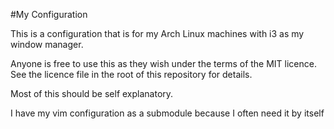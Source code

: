 #My Configuration

This is a configuration that is for my Arch Linux machines with i3 as my window manager.

Anyone is free to use this as they wish under the terms of the MIT licence. See the licence file in the root of this repository for details.

Most of this should be self explanatory.

I have my vim configuration as a submodule because I often need it by itself
